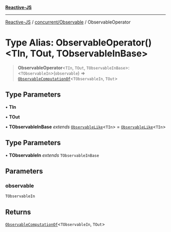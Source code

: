 [**Reactive-JS**](../../../README.md)

***

[Reactive-JS](../../../README.md) / [concurrent/Observable](../README.md) / ObservableOperator

# Type Alias: ObservableOperator()\<TIn, TOut, TObservableInBase\>

> **ObservableOperator**\<`TIn`, `TOut`, `TObservableInBase`\>: \<`TObservableIn`\>(`observable`) => [`ObservableComputationOf`](ObservableComputationOf.md)\<`TObservableIn`, `TOut`\>

## Type Parameters

• **TIn**

• **TOut**

• **TObservableInBase** *extends* [`ObservableLike`](../../interfaces/ObservableLike.md)\<`TIn`\> = [`ObservableLike`](../../interfaces/ObservableLike.md)\<`TIn`\>

## Type Parameters

• **TObservableIn** *extends* `TObservableInBase`

## Parameters

### observable

`TObservableIn`

## Returns

[`ObservableComputationOf`](ObservableComputationOf.md)\<`TObservableIn`, `TOut`\>
